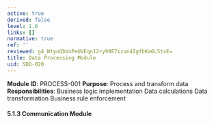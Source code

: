 ```yaml
---
active: true
derived: false
level: 1.0
links: []
normative: true
ref: ''
reviewed: g4_WtyoQbVxPeUVEqn12ry90E7izun4IgfbKa6L5txE=
title: Data Processing Module
uid: SDD-020
---
```


**Module ID**: PROCESS-001
**Purpose**: Process and transform data
**Responsibilities**:
Business logic implementation
Data calculations
Data transformation
Business rule enforcement

#### 5.1.3 Communication Module